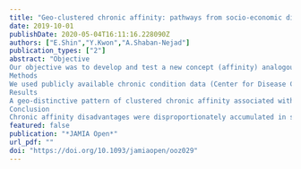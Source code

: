 ```yaml
---
title: "Geo-clustered chronic affinity: pathways from socio-economic disadvantages to health disparities"
date: 2019-10-01
publishDate: 2020-05-04T16:11:16.228090Z
authors: ["E.Shin","Y.Kwon","A.Shaban-Nejad"]
publication_types: ["2"]
abstract: "Objective
Our objective was to develop and test a new concept (affinity) analogous to multimorbidity of chronic conditions for individuals at census tract level in Memphis, TN. The use of affinity will improve the surveillance of multiple chronic conditions and facilitate the design of effective interventions.
Methods
We used publicly available chronic condition data (Center for Disease Control and Prevention 500 Cities project), socio-demographic data (US Census Bureau), and demographics data (Environmental Systems Research Institute). We examined the geographic pattern of the affinity of chronic conditions using global Moran’s I and Getis-Ord Gi* statistics and its association with socio-economic disadvantage (poverty, unemployment, and crime) using robust regression models. We also used the most common behavioral factor, smoking, and other demographic factors (percent of the male population, percent of the population 67 years, and over and total population size) as control variables in the model.
Results
A geo-distinctive pattern of clustered chronic affinity associated with socio-economic deprivation was observed. Statistical results confirmed that neighborhoods with higher rates of crime, poverty, and unemployment were associated with an increased likelihood of having a higher affinity among major chronic conditions. With the inclusion of smoking in the model, however, only the crime prevalence was statistically significantly associated with the chronic affinity.
Conclusion
Chronic affinity disadvantages were disproportionately accumulated in socially disadvantaged areas. We showed links between commonly co-observed chronic diseases at the population level and systematically explored the complexity of affinity and socio-economic disparities. Our affinity score, based on publicly available datasets, served as a surrogate for multimorbidity at the population level, which may assist policymakers and public health planners to identify urgent hot spots for chronic disease and allocate clinical, medical and healthcare resources efficiently."
featured: false
publication: "*JAMIA Open*"
url_pdf: ""
doi: "https://doi.org/10.1093/jamiaopen/ooz029"
---
```

